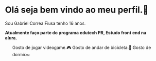 <h1> Olá seja bem vindo ao meu perfil.🤚 </h1><p> Sou Gabriel Correa Fiusa tenho 16 anos.</p>

<strong>Atualmente faço parte do programa edutech PR, Estudo front end na alura.</strong></p>

 <ul>
       Gosto de jogar videogame.🎮
       Gosto de andar de bicicleta.🚴
       Gosto de dormir💤
  </ul>
